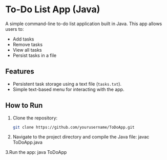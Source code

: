 # To-Do List App (Java)

A simple command-line to-do list application built in Java. This app allows users to:

- Add tasks
- Remove tasks
- View all tasks
- Persist tasks in a file

## Features

- Persistent task storage using a text file (`tasks.txt`).
- Simple text-based menu for interacting with the app.

## How to Run

1. Clone the repository:
   ```bash
   git clone https://github.com/yourusername/ToDoApp.git

2. Navigate to the project directory and compile the Java file:
javac ToDoApp.java

3.Run the app:
java ToDoApp
